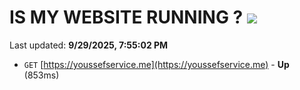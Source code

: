 # IS MY WEBSITE RUNNING ? [![](https://img.shields.io/static/v1?label=Sponsor&message=%E2%9D%A4&logo=GitHub&color=%23fe8e86)](https://github.com/sponsors/Youssef-Lehmam)

Last updated: **9/29/2025, 7:55:02 PM**

- `GET` [https://youssefservice.me](https://youssefservice.me) - **Up** (853ms)
